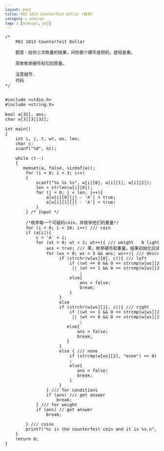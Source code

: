 ```yaml
---
layout: post
title: POJ 1013 Counterfeit Dollar (枚举)
category : acmicpc
tags : [acmicpc, poj]
---
```


<pre>/*  
    POJ 1013 Counterfeit Dollar  
    
    题意：给你三次称量的结果，问你那个硬币是假的，是轻是重。  
    
    简单枚举硬币和它的质量。  
    
    注意细节.  
    代码  
*/</pre>  
<!--more-->  
<pre>  
#include &lt;stdio.h&gt;  
#include &lt;string.h&gt;  

bool a[32], ans;  
char w[3][3][32];  

int main()  
{  
    int i, j, t, wt, ws, len;  
    char c;  
    scanf("%d", &amp;t);  
    
    while (t--)  
    {  
       memset(a, false, sizeof(a));  
        for (i = 0; i &lt; 3; i++)  
        {  
            scanf("%s %s %s", w[i][0], w[i][1], w[i][2]);  
            len = strlen(w[i][0]);  
            for (j = 0; j &lt; len; j++){  
                a[w[i][0][j] - 'A'] = true;  
                a[w[i][1][j] - 'A'] = true;  
            }  
        } /* Input */  
        
        /*枚举每一个可疑的coin，并枚举他们的重量*/  
        for (i = 0; i &lt; 26; i++) /// coin  
        if (a[i]){  
            c = 'A' + i;  
            for (wt = 0; wt &lt; 2; wt++){ /// weight   0 light  1 heavy  
                ans = true; /// 草，枚举硬币和重量，结果初始化应该在这里的  
                for (ws = 0; ws &lt; 3 &amp;&amp; ans; ws++){ /// description   
                     if (strchr(w[ws][0], c)){ /// left  
                         if ((wt == 0 &amp;&amp; 0 == strcmp(w[ws][2], "down"))  
                          || (wt == 1 &amp;&amp; 0 == strcmp(w[ws][2], "up")))  
                             ;  
                         else{  
                             ans = false;  
                             break;  
                         }  
                     }  
                     else   
                     if (strchr(w[ws][1], c)){ /// right  
                         if ((wt == 1 &amp;&amp; 0 == strcmp(w[ws][2], "down"))  
                          || (wt == 0 &amp;&amp; 0 == strcmp(w[ws][2], "up")))  
                             ;  
                        else{  
                            ans = false;  
                            break;  
                        }  
                     }  
                     else { /// none  
                         if (strcmp(w[ws][2], "even") == 0)  
                         ;  
                         else{  
                            ans = false;  
                            break;  
                         }  
                     }  
                } /// for conditions  
                if (ans) /// get answer  
                    break;  
            } /// for weight  
            if (ans) // get answer  
                break;  
            
        } /// coins  
        printf("%c is the counterfeit coin and it is %s.n", 'A'+i, (wt == 1) ? "heavy" : "light");  
    }  
    return 0;  
}</pre>  
